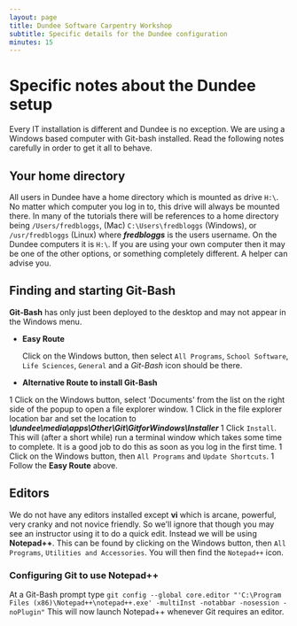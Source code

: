 ```yaml
---
layout: page
title: Dundee Software Carpentry Workshop
subtitle: Specific details for the Dundee configuration
minutes: 15
---
```

# Specific notes about the Dundee setup

Every IT installation is different and Dundee is no exception. We are using a Windows based computer with Git-bash installed. 
Read the following notes carefully in order to get it all to behave.

## Your home directory
All users in Dundee have a home directory which is mounted as drive `H:\`. No matter which computer you log in to, 
this drive will always be mounted there. In many of the tutorials there will be references to a home directory 
being `/Users/fredbloggs`, (Mac) `C:\Users\fredbloggs` (Windows), or `/usr/fredbloggs` (Linux) where __*fredbloggs*__ 
is the users username. On the Dundee computers it is `H:\`. If you are using your own computer then it may be one 
of the other options, or something completely different. A helper can advise you.

## Finding and starting Git-Bash
**Git-Bash** has only just been deployed to the desktop and may not appear in the Windows menu.

* **Easy Route**

    Click on the Windows button, then select `All Programs`, `School Software`, `Life Sciences`, `General` and a *Git-Bash* icon should be there.

* **Alternative Route to install Git-Bash**

1  Click on the Windows button, select 'Documents' from the list on the right side of the popup to open a file explorer window.
1  Click in the file explorer location bar and set the location to **_\\dundee\media\apps\Other\Git\GitforWindows\Installer_**
1  Click `Install`. This will (after a short while) run a terminal window which takes some time to complete. It is a good job to do this as soon as you log in the first time.
1 Click on the Windows button, then `All Programs` and `Update Shortcuts`. 
1 Follow the **Easy Route** above.


## Editors
We do not have any editors installed except **vi** which is arcane, powerful, very cranky and not novice friendly. So we'll ignore that 
though you may see an instructor using it to do a quick edit. Instead we will be using **Notepad++**. This can be found by clicking on the Windows button, then `All Programs`, `Utilities and Accessories`. You will then find the `Notepad++` icon.

### Configuring Git to use Notepad++
At a Git-Bash prompt type
```git config --global core.editor "'C:\Program Files (x86)\Notepad++\notepad++.exe' -multiInst -notabbar -nosession -noPlugin"```
This will now launch Notepad++ whenever Git requires an editor.
